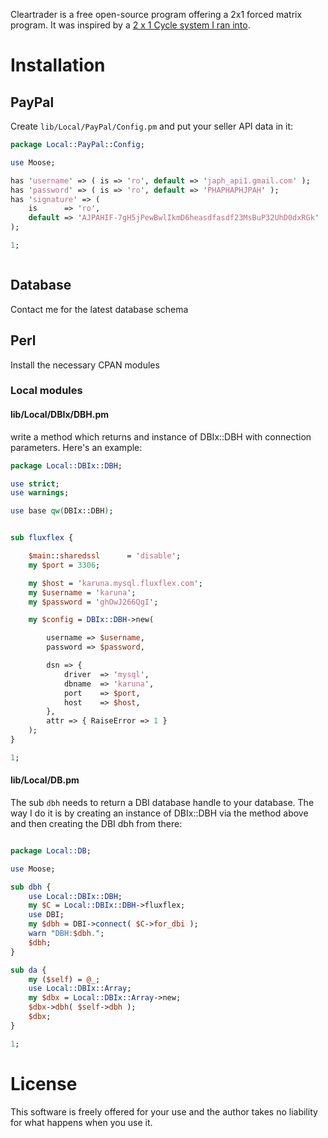 Cleartrader is a free open-source program offering a 2x1 forced matrix
program. It was inspired by a [2 x 1 Cycle system I ran
into](http://www.2x1cycle.in/faq.php). 


# Installation

## PayPal

Create `lib/Local/PayPal/Config.pm` and put your seller API data in it:

```perl
package Local::PayPal::Config;

use Moose;

has 'username' => ( is => 'ro', default => 'japh_api1.gmail.com' );
has 'password' => ( is => 'ro', default => 'PHAPHAPHJPAH' );
has 'signature' => (
    is      => 'ro',
    default => 'AJPAHIF-7gH5jPewBwlIkmD6heasdfasdf23MsBuP32UhD0dxRGk'
);

1;



```

## Database

Contact me for the latest database schema

## Perl

Install the necessary CPAN modules

### Local modules

#### lib/Local/DBIx/DBH.pm

write a method which returns and instance of DBIx::DBH with connection
parameters. Here's an example:

```perl
package Local::DBIx::DBH;

use strict;
use warnings;

use base qw(DBIx::DBH);


sub fluxflex {

    $main::sharedssl      = 'disable';
    my $port = 3306;

    my $host = 'karuna.mysql.fluxflex.com';
    my $username = 'karuna';
    my $password = 'ghOwJ266QgI';

    my $config = DBIx::DBH->new(

        username => $username,
        password => $password,

        dsn => {
            driver  => 'mysql',
            dbname  => 'karuna',
            port    => $port,
            host    => $host,
        },
        attr => { RaiseError => 1 }
    );
}

1;

```

#### lib/Local/DB.pm

The sub `dbh` needs to return a DBI database handle to your
database. The way I do it is by creating an instance of DBIx::DBH via
the method above and then creating the DBI dbh from there:

```perl

package Local::DB;

use Moose;

sub dbh {
    use Local::DBIx::DBH;
    my $C = Local::DBIx::DBH->fluxflex;
    use DBI;
    my $dbh = DBI->connect( $C->for_dbi );
    warn "DBH:$dbh.";
    $dbh;
}

sub da {
    my ($self) = @_;
    use Local::DBIx::Array;
    my $dbx = Local::DBIx::Array->new;
    $dbx->dbh( $self->dbh );
    $dbx;
}

1;

```



# License

This software is freely offered for your use and the author takes no
liability for what happens when you use it.